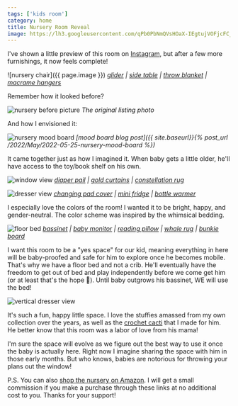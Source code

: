 ```yaml
---
tags: ['kids room']
category: home
title: Nursery Room Reveal
image: https://lh3.googleusercontent.com/qPb0PbNmQVsHOaX-IEgtujVOFjcFC_BDh8Y47tNW8B4wqlSR66ZTTV9w5VYqZ7YpfpgFt0PjOwsQaSMv8WtexArHlOgGdB1ccq-3_aYbS9nF1Lg61Q6ENaV2beRAxmc-dO3g4nXwG8dlBN0UvS23QArodrTZxQ1ubPqHmMR8Q0PYh-AabKwofVQKRr64LZDBIudgv0tV46HSHeigLOKIISBjAnBaiVv68XUdlrk2SzP5JBvN-dx9BAc2myIht3nNgEzO_RdRkSCVhALy0Xh_Xv8LgNqyNdnZJJIVu22dPEEbXzZZmrZrlEybiYC_hVPbBdIK8QSUquYSl_oL-JMQbYLzcWCMpSRnTeBonWXw_kzocFEdeK4CVkotOUrrqsxjkyyDkFW6VOhtgvDrJS3-rkSP8Ian4ZukCmlmK3eJ_2x-ikvQzAnElzibwJ4Z-Nif61gLXYEPbyNm9mxQqSO1U2buLoPVtgBjV1PU2c_nkZ8U2pm028JgESddQjYxsAOtP-_bgtwCiDuK9ExPBu96p5Ml3UDrrDsIsXGJpqvFSlmRzN_1lX5DG8PngQw9BjNq3TWGKtb28kHubqoo3xwq601l5at21m_i5ISx8PfkE6Fi8Zk6CZehjmPrRRtAwc7RFPNsRYuqgH-hxre7Q7LZltYs29npwETKV_uHGfq3GBOA7UGeYBp-kPtlWG3Z3fAfBYfzTvHq85eQfPBaEVeVA2ptlc9jSdHdQXsNkJ3VLdx7yYweGxPNgOYytRZ-z3Drk6u4Vy_PBgMF0yl5gZ_HLCurKnfi_SqhNhcROLiXg2sgGT8exYqupw=w738-h984-no?authuser=0
---
```


I've shown a little preview of this room on [Instagram](https://www.instagram.com/reel/CinSg2DDbYk/?utm_source=ig_web_copy_link), but after a few more furnishings, it now feels complete!

![nursery chair]({{ page.image }})
*[glider](https://amzn.to/3ScwKVI) | [side table](https://amzn.to/3LGsone) | [throw blanket](https://amzn.to/3UFbaLh) | [macrame hangers](https://amzn.to/3C5fzzO)*

Remember how it looked before?

![nursery before picture](https://lh3.googleusercontent.com/molsLG4dzjpWZfcK_PDfLipW8UAb7vZrddEo3WkjcyXLM1hbJPXYWIO1SkJfIXdPKVog-TbAnU0mwAsV72o6TqjChTN68MvSNGl8QlI9C1RULWuKem1QR5Ulp1BtLAgrn5rnDKniGEKigySvcc35tZbH_5xMDTml5ujZI03k3r0-UHgtvnAzZygaqA6nCVBy7zFIyC6bwPDUOVPbpVDo4Lv65reDtor8UzwN_M0ANBIFFR5_Q24bJWhr4H8qmWNyT_HeEMW2qKsXtm5i92OLoGJ_lZXCnDS5dS0s7wKLdGPY1McPtTbM0AcMQmqU8SLVjcALJFnmVanPn_oAh5AnYq0xzduSYqeh9qIqWxR1ctXQfjawE7JzxMt1t9ytNbjTVcb8ANuWwytrY--ZJcikOfPyx5Mu5E9N4FqYAKYz4d2sk9a5KWIficqA0lJCHRvtQPzsVAG9SWPXVV2tyfARV0JNQ9YJ86rRCup9NekJ_-bD_es0QrkJPFxZLmXndgqTyIOUi0I2NP47dUwZgojSFTKpi3qMxc0tRVvU-qF6Bv_yp0XIvoZwBH0eKPENxgiF0ODcqvkMmtVJW_7jWee00IZewyZubdP6VzbAEIXagoekpTpWDFeqGNNC3Sgy7bGE1SWAZC8FUa16J9L8KG4L5dx4HsllZwnY7DAjGaOJLQ-92za-63g2QETpUguLU6e6uSBHTjvVXqeDqC5DQ2fPXEEhBHx7paiET2U0Fka9TzUpfD1k5OcGlCbMGvQAEwoorSnLxvcrZ36fSPqODEna9hd4OvytFIFNfPP17DP1WiVZOhACMo1OfdzZj919rWZZsP8lNVv9pZiCaNYCaNlS7EQyLfjkVg=w1024-h683-no?authuser=0)
*The original listing photo*

And how I envisioned it:

![nursery mood board](https://i.imgur.com/1RUHHov.png)
*[mood board blog post]({{ site.baseurl}}{% post_url /2022/May/2022-05-25-nursery-mood-board %})*

It came together just as how I imagined it. When baby gets a little older, he'll have access to the toy/book shelf on his own. 

![window view](https://lh3.googleusercontent.com/mltfHPjd-RLA2vUZF9e9YBQkwQ9yWCcpivJlmYZHSe-5d62uc_IZh8-Ikc6V0I-07TzPy4mewQ6Jp9Sd6goxruemczwTjEA7NNXKv1QTA1pbEYDEZHgusZWZCSDD__SHBAQY3fkINwnB8wugsSqB3RLzYQ0qJnjhJNNrzksRoJIo6AAeHeKd2EmUBqdLp4NYTpYG1asRTQTgKgQ4xI2vx6DTxME_0vzi8fFJvz_jfNlO5PzUdq7l5HyZzNsj0wdnNd9KeknB5U88_gZ_aoOnz3qVkJveKDo24gTgp33Kyyaua0LiwiGueXsMIpl3n42yZOiMqdY_iDtjtr24aPfHjpt1kDbupNb_T8foJVvrxugdNBpRsrQu13MX1oeiX34bSg4IHvDjjd_lE06R5rlfldxGEtA6ckHznd4mdqqHErTc9_a3XRxN5J7u5NAZq9ZJCSU6ZfRsp_CQZUOu3KAosI4hgQZ4hBlFPN9DxB2yru73OuJmKeUVz0ziO9HmDQyJuXJfpchy_f5QECp3gbat9jY4BFjbOBT71bN8ZhBp9mVh6tXlntdY1enXlZANj8_yIxoY9Fzzs53p_mkyMwUbc-pK8ANywXF1D8B-aW0H6_ECB9rvVZsEjb_6hhQxYMDcRAJ1Xl0JDa9_tyq-5yUAPWJEqoeKDv4wNklbarYOhwo_IrR8quCHgYfNm26sp1_ONA6tWpl63RnnHKFjD74OaF7Zmj1RNk37cEE2hBPtbcVwLoUn6hrlsWhK04QbN-IakL_LP363lHY-5p0kEsIMAOmQj7ewO4pCsgTqdEYNRtQVLX4Xuz2TOI-QoENrczEVvRT8GjvpmX5gE__u-wsNLtrsE1oAXbj59X4xtediLKSn5f0QP301PbmZIfHLpk-G51oqEHcoaGy-QQPAvoAkLyRbt6ymKDyxHcQs_maZ_0FRHRY76pCscgO3yRkFJqlXtaTVrvuk3GliimH7QSkSlLElYlG4Rp7c=w1312-h984-no?authuser=0)
*[diaper pail](https://amzn.to/3rbJyQ5) | [gold curtains](https://amzn.to/3SoyKKo) | [constellation rug](https://amzn.to/3SqQiVY)*

![dresser view](https://lh3.googleusercontent.com/kVvstqZgXQhGy3ubsQFbfEN_eZc3C_LqiX89oy0aKs0TILgzRjr65sBlBbt4w1fLC5xTktIOIoin-p1_BR7epaUrvLlhKUzDXQfUEfCcFQ1CixzVnQwGPqY_opPNp5AqDVHKKdmHK_KYKA0amBweekmyPuMc4ji4J_2ZPy3ahmjK4cJf6oiSyvT3yx-5LLJNQxIqYx3zeuxADbwJMqhcEdXI8x-UBpQq5rFblOlAGV1lGhyY5wN0iwACg9GnMu5K_XWy1UBJB2AVaAh5ESb7apP9N5NUQB85QZIsDwaBd3vmLVzbGL7aLZjoArXVgKw2AkYtAcDWRwolvMmriXY7gizM5LYuqMTVsUo7ZM_CmDJA23ts6vQrWAolKWAQyr7cqIAXDumqGxb3v8sY1UgPmnkVBqcTQSfXDc8214nA2G30ssIZ9oBuS02UCh5iKBoOUQlV24h8lWddoA-vQkrrUrLly3oNiqSOSehWerCT4DNtcZG_O7OAK91rDP7WaG2JIXuxHIFIPip7pukTARpY4OrsfjllfxVCGKzM59M-ix0INsEv70wFN1JF96j-ggWsnDIQ9rkG7FxmftWWh7lGCLCMc6uclDrRaCgXPOifTCFEy0HTuK4fq3rkmuZ7n8cKFC4Ah5-hNiHy-WrtcC9dwNbDt9ycZXFJvQVpP0QzJBXbJo0h0aRsroh1ebWkhk5Gnu5vzwlpW4OgwLeovKNhaCpdxNWRxfyhjBfFzqi8UBZKSupv8F911MbR5JA_ygR1pqn2pDVXPdVLs1Cw1XL8CK6m6WJT1jmzxmL7VADi5VXW_ucM9zdTANDzfNgCrxOwhVfqtwyRcGcta-h-43C7toer48qYsUpUdHWK_p3eFtbpk5eSpz9X9w2WhKOIz3ZAQBqup9OHWw31FWS5aHadkbHfpYMFXmEQLLrX5f4tHtvA2mWcIxo6q0SOct_BdNsGu08fchSH42nhoxglI7xdrvnODSl7895x=w1312-h984-no?authuser=0)
*[changing pad cover](https://amzn.to/3UEsPT6) | [mini fridge](https://amzn.to/3C5gLTO) | [bottle warmer](https://amzn.to/3SmftZU)*

I especially love the colors of the room! I wanted it to be bright, happy, and gender-neutral. The color scheme was inspired by the whimsical bedding.

![floor bed](https://lh3.googleusercontent.com/TVk2G_apglL3lo7ZiIwOQkHEaRre7AfqeM6F79eDx5Y4MToBiddedVo_jK7PalLuMLhQsKSLoDyXADahQjGkstP0XtbYKxFY_L5I3RilJIW5NU068_pzhV9SqYef9gaDfe7cRy9QQ5OvCogGNo525qSH_ZIW7NyIQRMh1p0xjsPeu-x9Vbo_5lBUhjF3HAkkIFymbQ5iXW8jUpd2zUBA09galwsSXrSRD_BZzNcsms9AaT8t2WrWbzzKYUOYywLXmkWcVjwMEhhZf0LR8IJAvpW54-0Ey4kzPLrhn22PBU9-t_eL-15SXBZO_eJmlp7w3dG0G0R0ZjCXIZfqXOGAMrW1AJK9rJbqQBe0mMzjqvyNx5lCG066naDDWKzn9j_7qz9Th7NdL0BrcHxvoRtqYjMCs5GI0FPtyln7xJbOwCAsx6xnOxMWX-cWXtsKnerjVJttQMzVH9Aq_LUx_hAxSU33Sd8mmLVzYnt96_-n_spoP_AZNhw_Edi-WjNg8YsaIG2HNQLds5IKOqw4LVsNYUKHym1C1EXM9g6MwbwjPfOY7zxP0BVnv8TzzJwg4yJXQ98rzagdPyGxFUbi-Lz3ZLmHvpWgO8s7o3ZDYbcgVnSxeV_IcQICoUqSc9OIm-K7NjaUd6wh-8fuLvNIKKB22utADTpTzmJaGxVnqQYIJlmJDFLlv18ENIPaMMjT-Y9mjO0fxQqimQLhRfJM_pMwOU0UWFtxuJFEjLVPYjFzPKZSUJQDghNRmrO5H4znskKJV4m0yCkGo_k9kEbeR8KPekUdALnOcyQz555reJnlWIvdy4xUlAnqeQ=w1312-h984-no?authuser=0)
*[bassinet](https://amzn.to/3r2NpiD) | [baby monitor](https://amzn.to/3C7osbX) | [reading pillow](https://amzn.to/3dDYKCK) | [whale rug](https://amzn.to/3LDoVWF) | [bunkie board](https://amzn.to/3DSECY7)*

I want this room to be a "yes space" for our kid, meaning everything in here will be baby-proofed and safe for him to explore once he becomes mobile. That's why we have a floor bed and not a crib. He'll eventually have the freedom to get out of bed and play independently before we come get him (or at least that's the hope :pray:). Until baby outgrows his bassinet, WE will use the bed!

![vertical dresser view](https://lh3.googleusercontent.com/dKYhHfKiAXpm-LO57qW584ilHaZbL42GWYH2D-j7Wg96yOzRig6oh36MBJ-sE68gxC7VbLZ7l4BRphhnVDm_5E3ivs7bW_OJDmOFKS2cItr1ALvmkIRKwcWtS_KIRisLYWJnkk6L-ExC3PXiE--bKtvRC2KYYHsv3N_L0ORKavfd-lDnlfvs9IhRw9tS9uQyYlRHnNwLUJ88koTFdNJ6Ckt6EUNoqRb0ZFZ-fQ3P4XkO3O1A1XxOWL5tglGchIgkM71EL2OEjBLX_Bc1TExswKly8Ko_ZNCkjY52qr7piZNMZQh7UyEdwx1VEviEGoN6wjyvs2ZfOJFs7mXvupkPCjfiK2znI7qfJ9eqQNDXHaVTSdCbLljfD7ZpOpvGBUyL-9mkCf8eFh5gdHiofHtKu0YefJx-BcojYSbvJQF-wyUCB5onry1R4yBAfaoTw19R1j6RP4zrhLasMp-aIRgwibv0LMNGDbpwGfPlhVuIcHDZQMdApG_WUkUd4IAbIEELwClyIoS_xeVqc0kY8OgZg1Gr41rk_GxrHVsnOZa_0L7-mFprnhZQaD1a3tWynfsnkUVt9IBMBjcsrYI1fyPMsP3DT32EIYnvXAq5ukXtshnQJ5BJ4unOs6j_XAQIOl7AGSyuSAYZwfYh7_xJXnapxeSNuNQRvtJPBcFyWk_PFlgV_EtSeoTa7ZLQH2fGVJX2ZLev0aIoxqGu7Iji-Ny6U0tdhKbxQoM0Ux1QlgRsgpLas6EBpzZa9A1Zptg7mSV_9jhH3682TRYLlXe5vGTK2d5lfbPXp-PqvqsG_2MDpkpu7uFSIR-R-q0GXizlzlMDKzIu8lrC1tLvpcd8qX7kUuePtZ0_QeLjzc4d_nY2fa1f2GLyZdvbuGrAVf6b9TgxqbgIggoszrK2lt0FixmkFGxCriQqimiWDnKenl7RlEbQxKTjAUfUl3RSJSh4axDWJyPeq_ogdGbpWt4EbCYlpcDRhIqRynxA=w738-h984-no?authuser=0)

It's such a fun, happy little space. I love the stuffies amassed from my own collection over the years, as well as the [crochet cacti](https://www.instagram.com/p/ChSTqy1r54E/?utm_source=ig_web_copy_link) that I made for him. He better know that this room was a labor of love from his mama!

I'm sure the space will evolve as we figure out the best way to use it once the baby is actually here. Right now I imagine sharing the space with him in those early months. But who knows, babies are notorious for throwing your plans out the window!

P.S. You can also [shop the nursery on Amazon](https://www.amazon.com/shop/play.with.dirt/list/1CJG7KSYRR83Y). I will get a small commission if you make a purchase through these links at no additional cost to you. Thanks for your support!